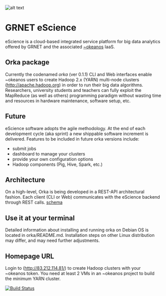![alt text](http://grnet.github.io/grnet-media-pack/grnet/logos/grnet_logo_en.svg "GRNET Logo")
# GRNET eScience
eScience is a cloud-based integrated service platform for big data analytics offered by GRNET and the associated [~okeanos](http://okeanos.grnet.gr) IaaS.

## Orka package
Currently the codenamed *orka* (ver 0.1.1) CLI and Web interfaces enable ~okeanos users to create Hadoop 2.x \(YARN\) multi-node clusters (http://apache.hadoop.org) in order to run their big data algorithms. Researchers, university students and teachers can fully exploit the MapReduce (as well as others) programming paradigm without wasting time and resources in hardware maintenance, software setup, etc.

## Future
eScience software adopts the agile methodology. At the end of each development cycle (aka sprint) a new shippable software increment is delivered. Features to be included in future orka  versions include:

- submit jobs
- dashboard to manage your clusters
- provide your own configuration options
- Hadoop components (Pig, Hive, Spark, etc.)

## Architecture
On a high-level, Orka is being developed in a REST-API architectural fashion. Each client (CLI or Web) communicates with the eScience backend through REST calls. [schema](docs/orka_arch_diagram.png)

## Use it at your terminal
Detailed information about installing and running orka on Debian OS is located in orka/README.md. Installation steps on other Linux distribution may differ, and may need further adjustments.

## Homepage URL
Login to (http://83.212.114.81/) to create Hadoop clusters with your ~okeanos token. You need at least 2 VMs in an ~okeanos project to build the minimum YARN cluster.

[![Build Status](https://travis-ci.org/grnet/e-science.svg?branch=develop)](https://travis-ci.org/grnet/e-science)
